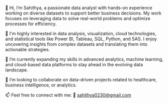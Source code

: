 👋 Hi, I’m Sahithya, a passionate data analyst with hands-on experience working on diverse datasets to support better business decisions. My work focuses on leveraging data to solve real-world problems and optimize processes for efficiency.

👀 I'm highly interested in data analysis, visualization, cloud technologies, and statistical tools like Power BI, Tableau, SQL, Python, and SAS. I enjoy uncovering insights from complex datasets and translating them into actionable strategies.

🌱 I’m currently expanding my skills in advanced analytics, machine learning, and cloud-based data platforms to stay ahead in the evolving data landscape.

💞️ I’m looking to collaborate on data-driven projects related to healthcare, business intelligence, or analytics.

📫 Feel free to connect with me:
📧 sahithya0230@gmail.com
